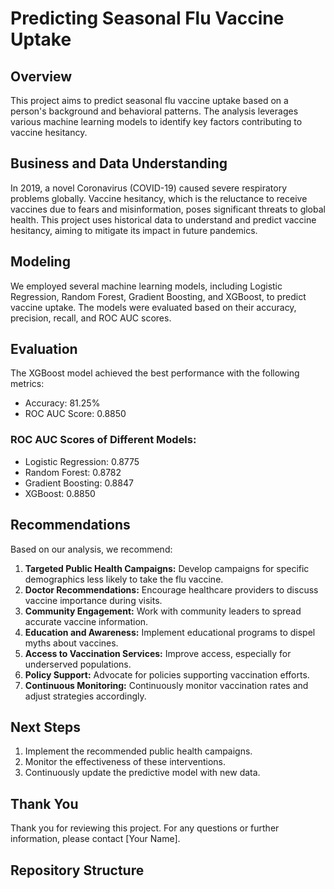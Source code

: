 
# Predicting Seasonal Flu Vaccine Uptake

## Overview
This project aims to predict seasonal flu vaccine uptake based on a person's background and behavioral patterns. The analysis leverages various machine learning models to identify key factors contributing to vaccine hesitancy.

## Business and Data Understanding
In 2019, a novel Coronavirus (COVID-19) caused severe respiratory problems globally. Vaccine hesitancy, which is the reluctance to receive vaccines due to fears and misinformation, poses significant threats to global health. This project uses historical data to understand and predict vaccine hesitancy, aiming to mitigate its impact in future pandemics.

## Modeling
We employed several machine learning models, including Logistic Regression, Random Forest, Gradient Boosting, and XGBoost, to predict vaccine uptake. The models were evaluated based on their accuracy, precision, recall, and ROC AUC scores.

## Evaluation
The XGBoost model achieved the best performance with the following metrics:
- Accuracy: 81.25%
- ROC AUC Score: 0.8850

### ROC AUC Scores of Different Models:
- Logistic Regression: 0.8775
- Random Forest: 0.8782
- Gradient Boosting: 0.8847
- XGBoost: 0.8850

## Recommendations
Based on our analysis, we recommend:
1. **Targeted Public Health Campaigns:** Develop campaigns for specific demographics less likely to take the flu vaccine.
2. **Doctor Recommendations:** Encourage healthcare providers to discuss vaccine importance during visits.
3. **Community Engagement:** Work with community leaders to spread accurate vaccine information.
4. **Education and Awareness:** Implement educational programs to dispel myths about vaccines.
5. **Access to Vaccination Services:** Improve access, especially for underserved populations.
6. **Policy Support:** Advocate for policies supporting vaccination efforts.
7. **Continuous Monitoring:** Continuously monitor vaccination rates and adjust strategies accordingly.

## Next Steps
1. Implement the recommended public health campaigns.
2. Monitor the effectiveness of these interventions.
3. Continuously update the predictive model with new data.

## Thank You
Thank you for reviewing this project. For any questions or further information, please contact [Your Name].

## Repository Structure

